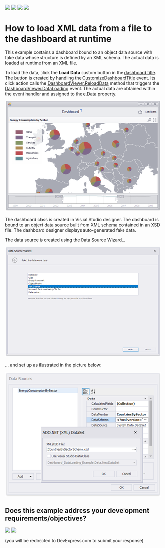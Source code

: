 <!-- default badges list -->
![](https://img.shields.io/endpoint?url=https://codecentral.devexpress.com/api/v1/VersionRange/128580794/18.2.3%2B)
[![](https://img.shields.io/badge/Open_in_DevExpress_Support_Center-FF7200?style=flat-square&logo=DevExpress&logoColor=white)](https://supportcenter.devexpress.com/ticket/details/E4857)
[![](https://img.shields.io/badge/📖_How_to_use_DevExpress_Examples-e9f6fc?style=flat-square)](https://docs.devexpress.com/GeneralInformation/403183)
[![](https://img.shields.io/badge/💬_Leave_Feedback-feecdd?style=flat-square)](#does-this-example-address-your-development-requirementsobjectives)
<!-- default badges end -->
# How to load XML data from a file to the dashboard at runtime


This example contains a dashboard bound to an object data source with fake data whose structure is defined by an XML schema. The actual data is loaded at runtime from an XML file.

To load the data, click the **Load Data** custom button in the [dashboard title](https://docs.devexpress.com/Dashboard/15618/creating-dashboards/creating-dashboards-in-the-winforms-designer/dashboard-layout/dashboard-title). The button is created by handling the [CustomizeDashboardTitle](https://docs.devexpress.com/Dashboard/DevExpress.DashboardWin.DashboardViewer.CustomizeDashboardTitle) event.
Its click action calls the [DashboardViewer.ReloadData](https://docs.devexpress.com/Dashboard/DevExpress.DashboardWin.DashboardViewer.ReloadData) method that triggers the [DashboardViewer.DataLoading](https://docs.devexpress.com/Dashboard/DevExpress.DashboardWin.DashboardViewer.DataLoading) event. The actual data are obtained within the event handler and assigned to the [e.Data](https://docs.devexpress.com/Dashboard/DevExpress.DashboardCommon.DataLoadingEventArgs.Data) property.

![](https://github.com/DevExpress-Examples/how-to-bind-a-dashboard-to-a-dataset-populated-from-an-xml-file-e4857/blob/18.2.3%2B/images/Screenshot.png)


The dashboard class is created in Visual Studio designer. The dashboard is bound to an object data source built from XML schema contained in an XSD file. The dashboard designer displays auto-generated fake data. 

The data source is created using the Data Source Wizard...

![](https://github.com/DevExpress-Examples/how-to-bind-a-dashboard-to-a-dataset-populated-from-an-xml-file-e4857/blob/18.2.3%2B/images/DataSourceWizard.png)

... and set up as illustrated in the picture below:

![](https://github.com/DevExpress-Examples/how-to-bind-a-dashboard-to-a-dataset-populated-from-an-xml-file-e4857/blob/18.2.3%2B/images/DataSource.png)
<!-- feedback -->
## Does this example address your development requirements/objectives?

[<img src="https://www.devexpress.com/support/examples/i/yes-button.svg"/>](https://www.devexpress.com/support/examples/survey.xml?utm_source=github&utm_campaign=winforms-dashboard-bind-a-dashboard-to-a-dataset-populated-from-an-xml-file&~~~was_helpful=yes) [<img src="https://www.devexpress.com/support/examples/i/no-button.svg"/>](https://www.devexpress.com/support/examples/survey.xml?utm_source=github&utm_campaign=winforms-dashboard-bind-a-dashboard-to-a-dataset-populated-from-an-xml-file&~~~was_helpful=no)

(you will be redirected to DevExpress.com to submit your response)
<!-- feedback end -->

